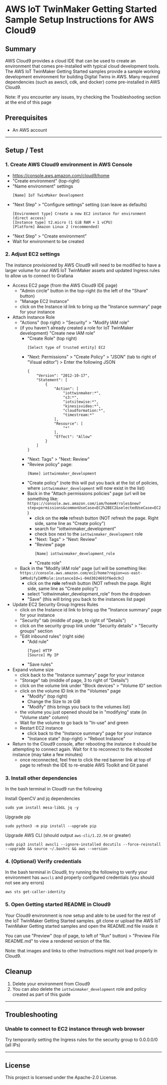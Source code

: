 # AWS IoT TwinMaker Getting Started Sample Setup Instructions for AWS Cloud9

## Summary

AWS Cloud9 provides a cloud IDE that can be used to create an environment that comes pre-installed with typical cloud development tools. The AWS IoT TwinMaker Getting Started samples provide a sample working development environment for building Digital Twins in AWS. Many required dependencies (such as awscli, cdk, and docker) come pre-installed in AWS Cloud9.

Note: If you encounter any issues, try checking the Troubleshooting section at the end of this page

## Prerequisites

* An AWS account

---

## Setup / Test

### 1. Create AWS Cloud9 environment in AWS Console

- https://console.aws.amazon.com/cloud9/home
- "Create environment" (top-right)
- "Name environment" settings
    ```
    [Name] IoT TwinMaker Development
    ```
- "Next Step" > "Configure settings" setting (can leave as defaults)
    ```
    [Environment type] Create a new EC2 instance for environment (direct access)
    [Instance type] t2.micro (1 GiB RAM + 1 vCPU)
    [Platform] Amazon Linux 2 (recommended)
    ```
- "Next Step" > "Create environment"
- Wait for environment to be created

### 2. Adjust EC2 settings

The instance provisioned by AWS Cloud9 will need to be modified to have a larger volume for our AWS IoT TwinMaker assets and updated Ingress rules to allow us to connect to Grafana

- Access EC2 page (from the AWS Cloud9 IDE page)
    - "Admin circle" button in the top-right (to the left of the "Share" button)
    - "Manage EC2 Instance"
    - click on the Instance id link to bring up the "Instance summary" page for your instance
- Attach Instance Role
    - "Actions" (top right) > "Security" > "Modify IAM role"
    - (if you haven't already created a role for IoT TwinMaker development) "Create new IAM role"
        - "Create Role" (top right)
            ```
            [Select type of trusted entity] EC2
            ```
        - "Next: Permissions" > "Create Policy" > "JSON" (tab to right of "Visual editor") > Enter the following JSON
            ```
            {
                "Version": "2012-10-17",
                "Statement": [
                    {
                        "Action": [
                            "iottwinmaker:*",
                            "s3:*",
                            "iotsitewise:*",
                            "kinesisvideo:*",
                            "cloudformation:*",
                            "timestream:*"
                        ],
                        "Resource": [
                            "*"
                        ],
                        "Effect": "Allow"
                    }
                ]
            }
            ```
        - "Next: Tags" > "Next: Review"
        - "Review policy" page:
          ```
          [Name] iottwinmaker_development
          ```
        - "Create policy" (note this will put you back at the list of policies, where `iottwinmaker_development` will now exist in the list)
        - Back in the "Attach permissions policies" page (url will be something like: `https://console.aws.amazon.com/iam/home#/roles$new?step=permissions&commonUseCase=EC2%2BEC2&selectedUseCase=EC2`)
            - click on the **role** refresh button (NOT refresh the page. Right side, same line as "Create policy")
            - search for "iottwinmaker_development"
            - check box next to the `iottwinmaker_development` role
            - "Next: Tags" > "Next: Review"
            - "Review" page
                ```
                [Name] iottwinmaker_development_role
                ```
            - "Create role"
    - Back in the "Modify IAM role" page (url will be something like: `https://console.aws.amazon.com/ec2/home?region=us-east-1#ModifyIAMRole:instanceId=i-04d3024693f6edc9c`)
        - click on the **role** refresh button (NOT refresh the page. Right side, same line as "Create policy")
        - select "iottwinmaker_development_role" from the dropdown
        - "Save" (this will bring you back to the instances list page)
- Update EC2 Security Group Ingress Rules
    - click on the Instance id link to bring up the "Instance summary" page for your instance
    - "Security" tab (middle of page, to right of "Details")
    - click on the security group link under "Security details" > "Security groups" section
    - "Edit inbound rules" (right side)
        - "Add rule"
            ```
            [Type] HTTP
            [Source] My IP
            ```
        - "Save rules"
- Expand volume size
    - click back to the "Instance summary" page for your instance
    - "Storage" tab (middle of page, 3 to right of "Details")
    - click on the volume link under "Block devices" > "Volume ID" section
    - click on the volume ID link in the "Volumes" page
        - "Modify" (top right)
        - Change the Size to `20` GiB
        - "Modify" (this brings you back to the volumes list)
    - the volume you just opened should be in "modifying" state (in "Volume state" column)
    - Wait for the volume to go back to "In-use" and green
    - Restart EC2 instance
        - click back to the "Instance summary" page for your instance
        - "Instance state" (top-right) > "Reboot Instance"
- Return to the Cloud9 console, after rebooting the instance it should be attempting to connect again. Wait for it to reconnect to the rebooted instance (may take a few minutes)
    - once reconnected, feel free to click the red banner link at top of page to refresh the IDE to re-enable AWS Toolkit and Git panel

### 3. Install other dependencies

In the bash terminal in Cloud9 run the following

Install OpenCV and jq dependencies

```
sudo yum install mesa-libGL jq -y
```

Upgrade pip

```
sudo python3 -m pip install --upgrade pip
```

Upgrade AWS CLI (should output `aws-cli/1.22.94` or greater)

```
sudo pip3 install awscli --ignore-installed docutils --force-reinstall --upgrade && source ~/.bashrc && aws --version
```

### 4. (Optional) Verify credentials

In the bash terminal in Cloud9, try running the following to verify your environment has `awscli` and properly configured credentials (you should not see any errors)

```
aws sts get-caller-identity
```

### 5. Open Getting started README in Cloud9

Your Cloud9 environment is now setup and able to be used for the rest of the IoT TwinMaker Getting Started samples. git clone or upload the AWS IoT TwinMaker Getting started samples and open the README.md file inside it

You can use "Preview" (top of page, to left of "Run" button) > "Preview File README.md" to view a rendered version of the file.

Note: that images and links to other Instructions might not load properly in Cloud9.

## Cleanup

1. Delete your environment from Cloud9
2. You can also delete the `iottwinmaker_development` role and policy created as part of this guide

---

## Troubleshooting

### Unable to connect to EC2 instance through web browser

Try temporarily setting the Ingress rules for the security group to 0.0.0.0/0 (all IPs)

---

## License

This project is licensed under the Apache-2.0 License.